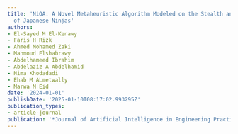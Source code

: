 ```yaml
---
title: 'NiOA: A Novel Metaheuristic Algorithm Modeled on the Stealth and Precision
  of Japanese Ninjas'
authors:
- El-Sayed M El-Kenawy
- Faris H Rizk
- Ahmed Mohamed Zaki
- Mahmoud Elshabrawy
- Abdelhameed Ibrahim
- Abdelaziz A Abdelhamid
- Nima Khodadadi
- Ehab M ALmetwally
- Marwa M Eid
date: '2024-01-01'
publishDate: '2025-01-10T08:17:02.993295Z'
publication_types:
- article-journal
publication: '*Journal of Artificial Intelligence in Engineering Practice*'
---
```

